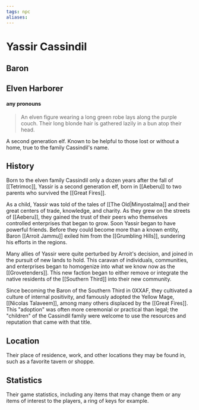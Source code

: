 ```yaml
---
tags: npc
aliases:
---
```

# Yassir Cassindil
## Baron
## Elven Harborer
#### any pronouns

> An elven figure wearing a long green robe lays along the purple couch. Their long blonde hair is gathered lazily in a bun atop their head. 

A second generation elf.
Known to be helpful to those lost or without a home, true to the family Cassindil's name.

## History
Born to the elven family Cassindil only a dozen years after the fall of [[Tetrimoc]], Yassir is a second generation elf, born in [[Aeberu]] to two parents who survived the [[Great Fires]].

As a child, Yassir was told of the tales of [[The Old|Minyostalma]] and their great centers of trade, knowledge, and charity. As they grew on the streets of [[Aeberu]], they gained the trust of their peers who themselves controlled enterprises that began to grow. Soon Yassir began to have powerful friends. Before they could become more than a known entity, Baron [[Arroit Jammu]] exiled him from the [[Grumbling Hills]], sundering his efforts in the regions.

Many allies of Yassir were quite perturbed by Arroit's decision, and joined in the pursuit of new lands to hold. This caravan of individuals, communities, and enterprises began to homogenize into what we know now as the [[Grovetenders]]. This new faction began to either remove or integrate the native residents of the [[Southern Third]] into their new community.

Since becoming the Baron of the Southern Third in 0XXAF, they cultivated a culture of internal positivity, and famously adopted the Yellow Mage, [[Nicolas Talaveem]], among many others displaced by the [[Great Fires]]. This "adoption" was often more ceremonial or practical than legal; the "children" of the Cassindil family were welcome to use the resources and reputation that came with that title.

## Location
Their place of residence, work, and other locations they may be found in, such as a favorite tavern or shoppe.

## Statistics
Their game statistics, including any items that may change them or any items of interest to the players, a ring of keys for example.